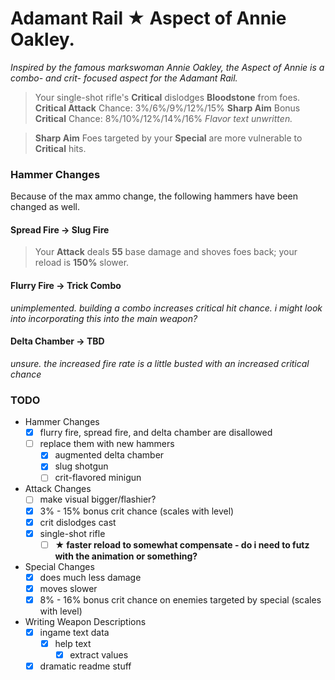 # Adamant Rail ★ Aspect of Annie Oakley.

*Inspired by the famous markswoman Annie Oakley, the Aspect of Annie is a combo- and crit- focused aspect for the Adamant Rail.*

> Your single-shot rifle's **Critical** dislodges **Bloodstone** from foes.
> **Critical Attack** Chance: 3%/6%/9%/12%/15%
> **Sharp Aim** Bonus **Critical** Chance: 8%/10%/12%/14%/16%
> *Flavor text unwritten.*

> **Sharp Aim**
> Foes targeted by your **Special** are more vulnerable to **Critical** hits.

### Hammer Changes

Because of the max ammo change, the following hammers have been changed as well.
#### Spread Fire -> Slug Fire
> Your **Attack** deals **55** base damage and shoves foes back; your reload is **150%** slower.

#### Flurry Fire -> Trick Combo
*unimplemented. building a combo increases critical hit chance. i might look into incorporating this into the main weapon?*

#### Delta Chamber -> TBD
*unsure. the increased fire rate is a little busted with an increased critical chance*

### TODO
- Hammer Changes
  - [x] flurry fire, spread fire, and delta chamber are disallowed
  - [ ] replace them with new hammers
    - [x] augmented delta chamber
    - [x] slug shotgun
    - [ ] crit-flavored minigun
- Attack Changes
  - [ ] make visual bigger/flashier?
  - [x] 3% - 15% bonus crit chance (scales with level)
  - [x] crit dislodges cast
  - [x] single-shot rifle
    - [ ] **★ faster reload to somewhat compensate - do i need to futz with the animation or something?**
- Special Changes
  - [x] does much less damage
  - [x] moves slower
  - [x] 8% - 16% bonus crit chance on enemies targeted by special (scales with level)
- Writing Weapon Descriptions
  - [x] ingame text data
    - [x] help text
      - [x] extract values
  - [x] dramatic readme stuff